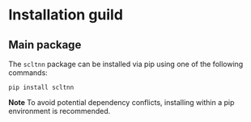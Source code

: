 # Installation guild

## Main package

The `scltnn` package can be installed via pip using one of the following commands:

```
pip install scltnn
```

**Note** To avoid potential dependency conflicts, installing within a pip environment is recommended.

